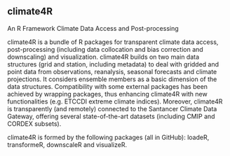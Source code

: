 ## climate4R
An R Framework Climate Data Access and Post-processing

climate4R is a bundle of R packages for transparent climate data access, post-processing (including data collocation and bias correction and downscaling) and visualization. climate4R builds on two main data structures (grid and station, including metadata) to deal with gridded and point data from observations, reanalysis, seasonal forecasts and climate projections. It considers ensemble members as a basic dimension of the data structures. Compatibility with some external packages has been achieved by wrapping packages, thus enhancing climate4R with new functionalities (e.g. ETCCDI extreme climate indices). Moreover, climate4R is transparently (and remotely) connected to the Santancer Climate Data Gateway, offering several state-of-the-art datasets (including CMIP and CORDEX subsets).

climate4R is formed by the following packages (all in GitHub): loadeR, transformeR, downscaleR and visualizeR. 
